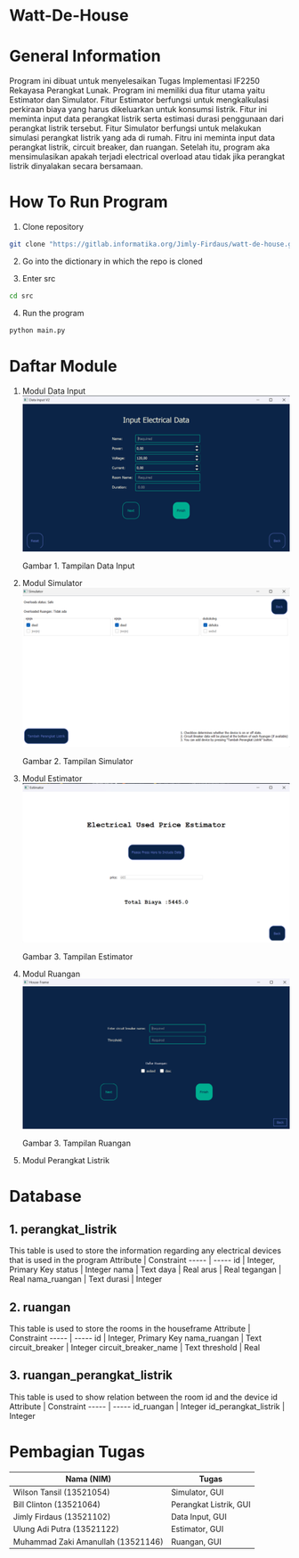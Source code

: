 # Watt-De-House

# General Information
Program ini dibuat untuk menyelesaikan Tugas Implementasi IF2250 Rekayasa Perangkat Lunak. Program ini memiliki dua fitur utama yaitu Estimator dan Simulator. Fitur Estimator berfungsi untuk mengkalkulasi perkiraan biaya yang harus dikeluarkan untuk konsumsi listrik. Fitur ini meminta input data perangkat listrik serta estimasi durasi penggunaan dari perangkat listrik tersebut. Fitur Simulator berfungsi untuk melakukan simulasi perangkat listrik yang ada di rumah. Fitru ini meminta input data perangkat listrik, circuit breaker, dan ruangan. Setelah itu, program aka mensimulasikan apakah terjadi electrical overload atau tidak jika perangkat listrik dinyalakan secara bersamaan. 

# How To Run Program
1. Clone repository
```bash
git clone "https://gitlab.informatika.org/Jimly-Firdaus/watt-de-house.git"
```
2. Go into the dictionary in which the repo is cloned

3. Enter src
```bash
cd src
```
4. Run the program
```bash
python main.py
```

# Daftar Module
1. Modul Data Input\
![DataInput.png](images/DataInput.png)
    <p>Gambar 1. Tampilan Data Input</p>

2. Modul Simulator\
![Simulator.png](images/Simulator.png)
    <p>Gambar 2. Tampilan Simulator</p>

3. Modul Estimator\
![Estimator.png](images/Estimator.png)
    <p>Gambar 3. Tampilan Estimator</p>

4. Modul Ruangan \
![Ruangan.png](images/Ruangan.png)
    <p>Gambar 3. Tampilan Ruangan</p>

5. Modul Perangkat Listrik
# Database
## 1. perangkat_listrik
This table is used to store the information regarding any electrical devices that is used in the program
Attribute | Constraint
----- | -----
id | Integer, Primary Key
status | Integer
nama | Text
daya | Real
arus | Real
tegangan | Real
nama_ruangan | Text
durasi | Integer
## 2. ruangan
This table is used to store the rooms in the houseframe
Attribute | Constraint
----- | -----
id | Integer, Primary Key
nama_ruangan | Text
circuit_breaker | Integer
circuit_breaker_name | Text
threshold | Real
## 3. ruangan_perangkat_listrik
This table is used to show relation between the room id and the device id
Attribute | Constraint
----- | -----
id_ruangan | Integer
id_perangkat_listrik | Integer

# Pembagian Tugas

Nama (NIM) | Tugas
----- | -----
Wilson Tansil (13521054) | Simulator, GUI
Bill Clinton (13521064) | Perangkat Listrik, GUI
Jimly Firdaus (13521102) | Data Input, GUI
Ulung Adi Putra (13521122) | Estimator, GUI
Muhammad Zaki Amanullah (13521146) | Ruangan, GUI 
